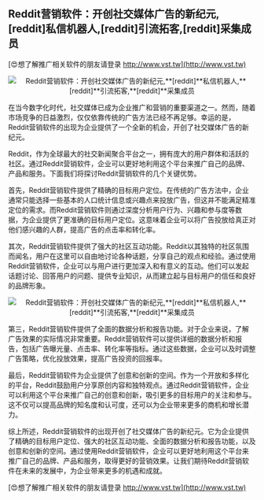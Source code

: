 ## **Reddit营销软件：开创社交媒体广告的新纪元,**[reddit]**私信机器人,**[reddit]**引流拓客,**[reddit]**采集成员**

[😍想了解推广相关软件的朋友请登录 http://www.vst.tw](http://www.vst.tw)

 <center><img src="https://vst.tw/MP4/tuiguang/png/3.png" alt="Reddit营销软件：开创社交媒体广告的新纪元,**[reddit]**私信机器人,**[reddit]**引流拓客,**[reddit]**采集成员"></center>

在当今数字化时代，社交媒体已成为企业推广和营销的重要渠道之一。然而，随着市场竞争的日益激烈，仅仅依靠传统的广告方法已经不再足够。幸运的是，Reddit营销软件的出现为企业提供了一个全新的机会，开创了社交媒体广告的新纪元。

Reddit，作为全球最大的社交新闻聚合平台之一，拥有庞大的用户群体和活跃的社区。通过Reddit营销软件，企业可以更好地利用这个平台来推广自己的品牌、产品和服务。下面我们将探讨Reddit营销软件的几个关键优势。

首先，Reddit营销软件提供了精确的目标用户定位。在传统的广告方法中，企业通常只能选择一些基本的人口统计信息或兴趣点来投放广告，但这并不能满足精准定位的需求。而Reddit营销软件则通过深度分析用户行为、兴趣和参与度等数据，为企业提供了更准确的目标用户定位。这意味着企业可以将广告投放给真正对他们感兴趣的人群，提高广告的点击率和转化率。

其次，Reddit营销软件提供了强大的社区互动功能。Reddit以其独特的社区氛围而闻名，用户在这里可以自由地讨论各种话题，分享自己的观点和经验。通过使用Reddit营销软件，企业可以与用户进行更加深入和有意义的互动。他们可以发起话题讨论、回答用户的问题、提供专业知识，从而建立起与目标用户的信任和良好的品牌形象。

 <center><img src="https://vst.tw/MP4/tuiguang/png/8.png" alt="Reddit营销软件：开创社交媒体广告的新纪元,**[reddit]**私信机器人,**[reddit]**引流拓客,**[reddit]**采集成员"></center>

第三，Reddit营销软件提供了全面的数据分析和报告功能。对于企业来说，了解广告效果的实际情况非常重要。Reddit营销软件可以提供详细的数据分析和报告，包括广告曝光量、点击率、转化率等指标。通过这些数据，企业可以及时调整广告策略，优化投放效果，提高广告投资的回报率。

最后，Reddit营销软件为企业提供了创意和创新的空间。作为一个开放和多样化的平台，Reddit鼓励用户分享原创内容和独特观点。通过Reddit营销软件，企业可以利用这个平台来推广自己的创意和创新，吸引更多的目标用户的关注和参与。这不仅可以提高品牌的知名度和认可度，还可以为企业带来更多的商机和增长潜力。

综上所述，Reddit营销软件的出现开创了社交媒体广告的新纪元。它为企业提供了精确的目标用户定位、强大的社区互动功能、全面的数据分析和报告功能，以及创意和创新的空间。通过使用Reddit营销软件，企业可以更好地利用这个平台来推广自己的品牌、产品和服务，取得更好的营销效果。让我们期待Reddit营销软件在未来的发展中，为企业带来更多的机遇和成就。

[😍想了解推广相关软件的朋友请登录 http://www.vst.tw](http://www.vst.tw)



